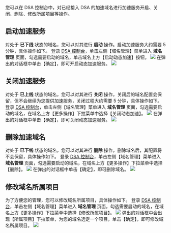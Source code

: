 您可以在 DSA 控制台中，对已经接入 DSA 的加速域名进行加速服务开启、关闭、删除、修改所属项目等操作。

## 启动加速服务
对处于 **已下线** 状态的域名，您可以对其进行 **启动** 操作。启动加速服务大约需要 5 分钟，具体操作如下。
登录 [DSA 控制台](https://console.cloud.tencent.com/dsa)，单击左侧【域名管理】菜单进入 **域名管理** 页面，勾选需要启动的域名，单击域名上方【启动动态加速】按钮。
![](https://mc.qcloudimg.com/static/img/50cf4a22b9ee20576035dcab1639b188/start_dsa.png)
在弹出的对话框中单击【确定】，即可开启动态加速服务。
![](https://mc.qcloudimg.com/static/img/bc64334093e4682e6bb6d58cb7b1617f/start_confirm.png)

## 关闭加速服务
对处于 **已上线** 状态的域名，您可以对其进行 **关闭** 操作，关闭后的域名配置会保留，但不会继续为您提供加速服务，关闭过程大约需要 5 分钟，具体操作如下。
登录 [DSA 控制台](https://console.cloud.tencent.com/dsa)，单击左侧【域名管理】菜单进入 **域名管理** 页面，勾选需要启动的域名，在域名上方【更多操作】下拉菜单中选择【关闭动态加速】。
![](https://mc.qcloudimg.com/static/img/0f5ac324ed83ba7fb4633d9192663482/close_domain.png)
在弹出的对话框中单击【确定】，即可关闭动态加速服务。
![](https://mc.qcloudimg.com/static/img/4d5b2d5909a681ae82579166355cb43b/close_confirm.png)

## 删除加速域名
对处于 **已下线** 状态的域名，您可以对其进行 **删除** 操作，删除域名后，其配置将不会保留，具体操作如下。
登录 [DSA 控制台](https://console.cloud.tencent.com/dsa)，单击左侧【域名管理】菜单进入 **域名管理** 页面，勾选需要启动的域名，在域名上方【更多操作】下拉菜单中选择【删除】。
![](https://mc.qcloudimg.com/static/img/8359715f21561aa5477d9da693b6e1c5/del_domain.png)
在弹出的对话框中单击【确定】，即可删除域名。
![](https://mc.qcloudimg.com/static/img/e53474c1c8d92a957553375e70d05e7b/del_confirm.png)

## 修改域名所属项目
为了方便您的管理，您可以修改域名所属项目，具体操作如下。
登录 [DSA 控制台](https://console.cloud.tencent.com/dsa)，单击左侧【域名管理】菜单进入 **域名管理** 页面，勾选需要启动的域名，在域名上方【更多操作】下拉菜单中选择【修改所属项目】。
![](https://mc.qcloudimg.com/static/img/c1430d48d01d6bd00c11de627a118b97/project_select.png)
弹出的对话框中会出现【所属项目】下拉菜单，为您的域名选定一个项目，单击【确定】，即可修改域名所属项目。
![](https://mc.qcloudimg.com/static/img/134b850ee0b671a52e58a0b7c6731444/project_options.png)